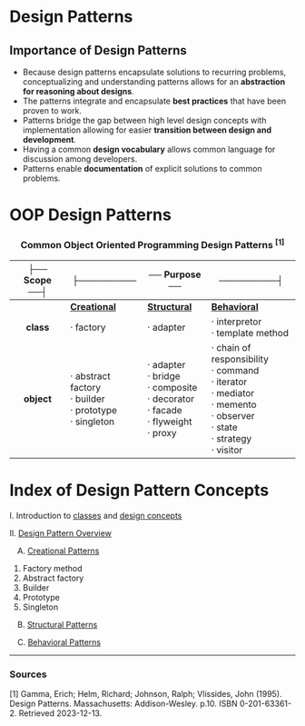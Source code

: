 # Design Patterns

## Importance of Design Patterns

- Because design patterns encapsulate solutions to recurring problems, conceptualizing and understanding patterns allows for an **abstraction for reasoning about designs**. 
- The patterns integrate and encapsulate **best practices** that have been proven to work. 
- Patterns bridge the gap between high level design concepts with implementation allowing for easier **transition between design and development**. 
- Having a common **design vocabulary** allows common language for discussion among developers.
- Patterns enable **documentation** of explicit solutions to common problems.

# OOP Design Patterns

<div align="center">

### **Common Object Oriented Programming Design Patterns** <sup>[1]</sup>


|├── Scope ──┤|├─────────|── Purpose ──|─────────┤|
|:---:|---|---|---|
||[**Creational**](./design-patterns//OOP01-creational-patterns/creational-patterns.md)|[**Structural**](./design-patterns/OOP02-structural-patterns/structural-patterns.md)|[**Behavioral**](./design-patterns/OOP03-behavioral-patterns/behavioral-patterns.md)|
|**class**|· factory|· adapter|· interpretor<br/> · template method|
|**object**|· abstract factory<br/> · builder<br/> · prototype<br/> · singleton|· adapter<br/> · bridge<br/> · composite<br/> · decorator<br/> · facade<br/> · flyweight<br/> · proxy|· chain of responsibility<br/> · command<br/> · iterator<br/> · mediator<br/> · memento<br/> · observer<br/> · state<br/> · strategy<br/> · visitor|

</div>

# Index of Design Pattern Concepts



I. Introduction to [classes](./design-patterns/Classes.md) and [design concepts](./design-patterns/Design-concepts.md)

II. [Design Pattern Overview](./design-patterns/design-patterns.md)

&emsp;A. [Creational Patterns](./design-patterns//OOP01-creational-patterns/creational-patterns.md)

1. Factory method
2. Abstract factory
3. Builder
4. Prototype
5. Singleton

&emsp;B. [Structural Patterns](./design-patterns/OOP02-structural-patterns/structural-patterns.md)

&emsp;C. [Behavioral Patterns](./design-patterns/OOP03-behavioral-patterns/behavioral-patterns.md)
<hr/>

### **Sources**
[1] Gamma, Erich; Helm, Richard; Johnson, Ralph; Vlissides, John (1995). Design Patterns. Massachusetts: Addison-Wesley. p.10. ISBN 0-201-63361-2. Retrieved 2023-12-13.

